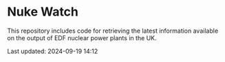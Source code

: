 # Nuke Watch

This repository includes code for retrieving the latest information available on the output of EDF nuclear power plants in the UK.

Last updated: 2024-09-19 14:12